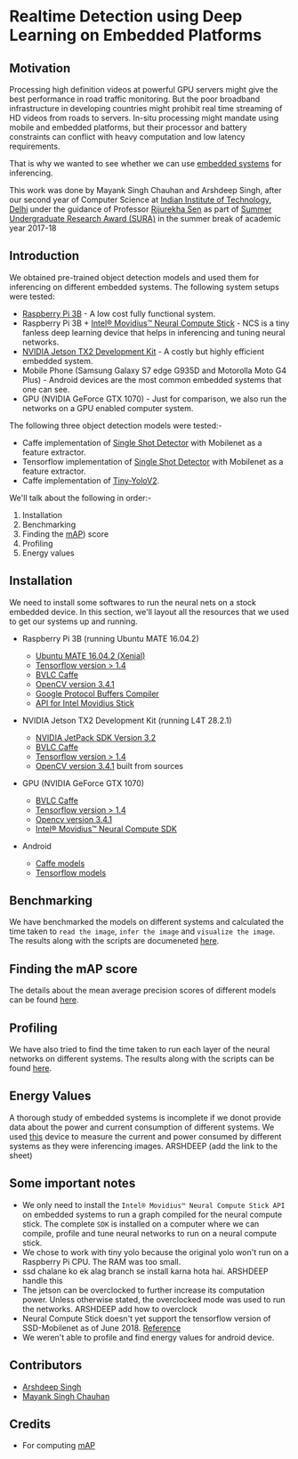 # Realtime Detection using Deep Learning on Embedded Platforms
## Motivation
Processing high definition videos at powerful GPU servers might give the best performance in road traffic monitoring. But the poor broadband infrastructure in developing countries might prohibit real time streaming of HD videos from roads to servers. In-situ processing might mandate using mobile and embedded platforms, but their processor and battery constraints can conflict with heavy computation and low latency requirements.

That is why we wanted to see whether we can use [embedded systems](https://en.wikipedia.org/wiki/Embedded_system) for inferencing. 

This work was done by Mayank Singh Chauhan and Arshdeep Singh, after our second year of Computer Science at [Indian Institute of Technology, Delhi](http://www.iitd.ac.in/) under the guidance of Professor [Rijurekha Sen](http://www.cse.iitd.ernet.in/~rijurekha/) as part of [Summer Undergraduate Research Award (SURA)](http://ird.iitd.ac.in/content/summer-undergraduate-research-award-sura) in the summer break of academic year 2017-18

## Introduction
We obtained pre-trained object detection models and used them for inferencing on different embedded systems. The following system setups were tested:
* [Raspberry Pi 3B](https://www.raspberrypi.org/products/raspberry-pi-3-model-b/) - A low cost fully functional system.
* Raspberry Pi 3B + [Intel® Movidius™ Neural Compute Stick](https://developer.movidius.com/) - NCS is a tiny fanless deep learning device that helps in inferencing and tuning neural networks.
* [NVIDIA Jetson TX2 Development Kit](https://developer.nvidia.com/embedded/buy/jetson-tx2-devkit) - A costly but highly efficient embedded system.
* Mobile Phone (Samsung Galaxy S7 edge G935D and Motorolla Moto G4 Plus) - Android devices are the most common embedded systems that one can see.
* GPU (NVIDIA GeForce GTX 1070) - Just for comparison, we also run the networks on a GPU enabled computer system.

The following three object detection models were tested:-
* Caffe implementation of [Single Shot Detector](https://arxiv.org/abs/1512.02325) with Mobilenet as a feature extractor.
* Tensorflow implementation of [Single Shot Detector](https://arxiv.org/abs/1512.02325) with Mobilenet as a feature extractor.
* Caffe implementation of [Tiny-YoloV2](https://pjreddie.com/media/files/papers/YOLO9000.pdf).

We'll talk about the following in order:-
1. Installation
2. Benchmarking
3. Finding the [mAP](https://stackoverflow.com/a/37498432)) score
4. Profiling
5. Energy values

## Installation 
We need to install some softwares to run the neural nets on a stock embedded device. In this section, we'll layout all the resources that we used to get our systems up and running.

* Raspberry Pi 3B (running Ubuntu MATE 16.04.2)
	* [Ubuntu MATE 16.04.2 (Xenial)](https://ubuntu-mate.org/raspberry-pi/)
	* [Tensorflow version > 1.4](https://github.com/lhelontra/tensorflow-on-arm)
	* [BVLC Caffe](https://github.com/leo2105/Caffe-installation-Raspberry-Pi-3)
	* [OpenCV version 3.4.1](https://www.pyimagesearch.com/2017/10/09/optimizing-opencv-on-the-raspberry-pi/)
	* [Google Protocol Buffers Compiler ](http://osdevlab.blogspot.com/2016/03/how-to-install-google-protocol-buffers.html)
	* [API for Intel Movidius Stick](https://www.pyimagesearch.com/2018/02/12/getting-started-with-the-intel-movidius-neural-compute-stick/)
* NVIDIA Jetson TX2 Development Kit (running L4T 28.2.1)
	* [NVIDIA JetPack SDK Version 3.2](https://developer.nvidia.com/embedded/jetpack)
	* [BVLC Caffe](https://jkjung-avt.github.io/caffe-on-tx2/) 
	* [Tensorflow version > 1.4](https://github.com/peterlee0127/tensorflow-nvJetson/releases)
	* [OpenCV version 3.4.1](https://jkjung-avt.github.io/opencv3-on-tx2/) built from sources

* GPU (NVIDIA GeForce GTX 1070)
	* [BVLC Caffe](https://github.com/BVLC/caffe/wiki/Ubuntu-16.04-or-15.10-Installation-Guide)
	* [Tensorflow version > 1.4](https://www.tensorflow.org/install/install_linux)
	* [Opencv version 3.4.1](https://www.pyimagesearch.com/2016/10/24/ubuntu-16-04-how-to-install-opencv/) 
	* [Intel® Movidius™ Neural Compute SDK](https://movidius.github.io/ncsdk/install.html)

* Android
	* [Caffe models](https://docs.opencv.org/3.4.0/d0/d6c/tutorial_dnn_android.html)
	* [Tensorflow models](https://github.com/tensorflow/tensorflow/tree/master/tensorflow/examples/android)
	
## Benchmarking
We have benchmarked the models on different systems and calculated the time taken to `read the image`, `infer the image` and `visualize the image`. The results along with the scripts are documeneted [here](https://github.com/4rshdeep/detection_hardware_characterization/tree/master/benchmark).

## Finding the mAP score
The details about the mean average precision scores of different models can be found [here](https://github.com/4rshdeep/detection_hardware_characterization/tree/master/mAP).

## Profiling
We have also tried to find the time taken to run each layer of the neural networks on different systems. The results along with the scripts can be found [here](https://github.com/4rshdeep/detection_hardware_characterization/tree/master/profiling).

## Energy Values
A thorough study of embedded systems is incomplete if we donot provide data about the power and current consumption of different systems. We used [this](https://www.amazon.in/Digital-Monitor-Energy-Tester-14014816MG/dp/B01FW9D7SK) device to measure the current and power consumed by different systems as they were inferencing images. ARSHDEEP (add the link to the sheet)

  
## Some important notes
* We only need to install the `Intel® Movidius™ Neural Compute Stick API` on embedded systems to run a graph compiled for the neural compute stick. The complete `SDK` is installed on a computer where we can compile, profile and tune neural networks to run on a neural compute stick.
* We chose to work with tiny yolo because the original yolo won't run on a Raspberry Pi CPU. The RAM was too small.
* ssd chalane ko ek alag branch se install karna hota hai. ARSHDEEP handle this
* The jetson can be overclocked to further increase its computation power. Unless otherwise stated, the overclocked mode was used to run the networks. ARSHDEEP add how to overclock
* Neural Compute Stick doesn't yet support the tensorflow version of SSD-Mobilenet as of June 2018. [Reference](https://ncsforum.movidius.com/discussion/667/tensorflow-ssd-mobilenet)
* We weren't able to profile and find energy values for android device.

## Contributors
* [Arshdeep Singh](https://github.com/4rshdeep)
* [Mayank Singh Chauhan](https://github.com/mayanksingh2298)

## Credits
* For computing [mAP](https://github.com/Cartucho/mAP)
    
